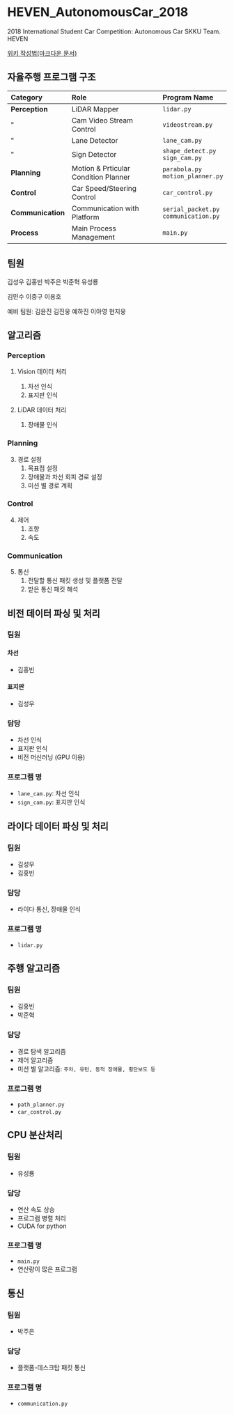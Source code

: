# HEVEN_AutonomousCar_2018
2018 International Student Car Competition: Autonomous Car SKKU Team. HEVEN

[위키 작성법(마크다운 문서)](https://gist.github.com/ihoneymon/652be052a0727ad59601)

## 자율주행 프로그램 구조
|Category|Role|Program Name|
|:--------|:--------|:--------|
|**Perception**|LiDAR Mapper|```lidar.py```|
|"|Cam Video Stream Control|```videostream.py```|
|"|Lane Detector|```lane_cam.py```|
|"|Sign Detector|```shape_detect.py```<br>```sign_cam.py```|
|**Planning**|Motion & Prticular Condition Planner|```parabola.py```<br>```motion_planner.py```|
|**Control**|Car Speed/Steering Control|```car_control.py```|
|**Communication**|Communication with Platform|```serial_packet.py```<br>```communication.py```|
|**Process**|Main Process Management|```main.py```|

## 팀원
김성우 김홍빈 박주은 박준혁 유성룡

김민수 이중구 이용호

예비 팀원: 김윤진 김진웅 예하진 이아영 현지웅

## 알고리즘
### Perception
1. Vision 데이터 처리
	1. 차선 인식
	2. 표지판 인식
  
2. LiDAR 데이터 처리
	1. 장애물 인식
### Planning
3. 경로 설정
	1. 목표점 설정
	2. 장애물과 차선 회피 경로 설정
	3. 미션 별 경로 계획
### Control
4. 제어
	1. 조향
	2. 속도
### Communication
5. 통신
    1. 전달할 통신 패킷 생성 및 플랫폼 전달
    2. 받은 통신 패킷 해석
  
## 비전 데이터 파싱 및 처리
### 팀원
#### 차선
* 김홍빈
#### 표지판
* 김성우
### 담당
* 차선 인식
* 표지판 인식
* 비전 머신러닝 (GPU 이용)
### 프로그램 명
* `lane_cam.py`: 차선 인식
* `sign_cam.py`: 표지판 인식

## 라이다 데이터 파싱 및 처리
### 팀원
* 김성우
* 김홍빈
### 담당
* 라이다 통신, 장애물 인식
### 프로그램 명
* `lidar.py`

## 주행 알고리즘
### 팀원
* 김홍빈
* 박준혁
### 담당
* 경로 탐색 알고리즘
* 제어 알고리즘
* 미션 별 알고리즘: `주차, 유턴, 동적 장애물, 횡단보도 등`
### 프로그램 명
* `path_planner.py`
* `car_control.py`

## CPU 분산처리
### 팀원
* 유성룡
### 담당
* 연산 속도 상승
* 프로그램 병렬 처리
* CUDA for python
### 프로그램 명
* `main.py`
* 연산량이 많은 프로그램

## 통신
### 팀원
* 박주은
### 담당
* 플랫폼-데스크탑 패킷 통신
### 프로그램 명
* `communication.py`

